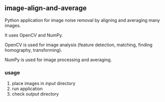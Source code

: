 ## image-align-and-average

Python application for image noise removal by aligning and averaging many images.

It uses OpenCV and NumPy.

OpenCV is used for image analysis (feature detection, matching, finding homography, transforming).

NumPy is used for image processing and averaging.

### usage

1. place images in *input* directory
1. run application
1. check *output* directory
